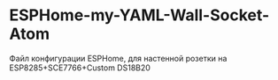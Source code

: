 # ESPHome-my-YAML-Wall-Socket-Atom
Файл конфигурации ESPHome, для настенной розетки на ESP8285+SCE7766+Custom DS18B20
